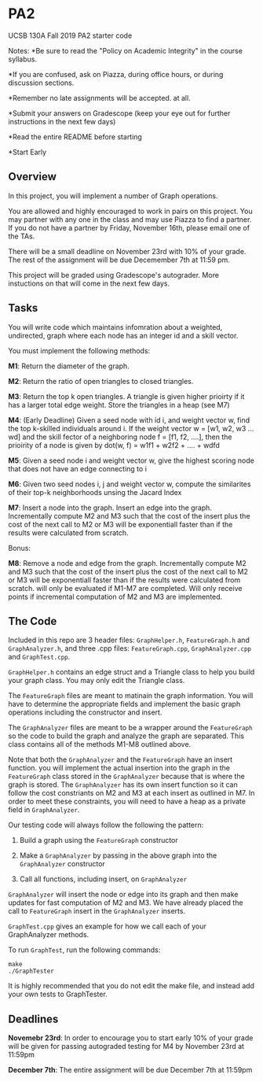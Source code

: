 # PA2
UCSB 130A Fall 2019 PA2 starter code

Notes: 
*Be sure to read the "Policy on Academic Integrity" in the course syllabus.

*If you are confused, ask on Piazza, during office hours, or during discussion sections.

*Remember no late assignments will be accepted. at all.

*Submit your answers on Gradescope (keep your eye out for further instructions in the next few days)

*Read the entire README before starting

*Start Early

## Overview
In this project, you will implement a number of Graph operations. 

You are allowed and highly encouraged to work in pairs on this project. You may partner with any one in the class and may use Piazza to find a partner. If you do not have a partner by Friday, November 16th, please email one of the TAs.

There will be a small deadline on November 23rd with 10% of your grade. The rest of the assignment will be due Decemember 7th at 11:59 pm.

This project will be graded using Gradescope's autograder. More instuctions on that will come in the next few days. 

## Tasks
You will write code which maintains infomration about a weighted, undirected, graph where each node has an integer id and a skill vector.

You must implement the following methods:

**M1**: Return the diameter of the graph.

**M2**: Return the ratio of open triangles to closed triangles.

**M3**: Return the top k open triangles. A triangle is given higher prioirty if it has a larger total edge weight. Store the triangles in a heap (see M7)

**M4**: (Early Deadline) Given a seed node with id i, and weight vector w, find the top k-skilled individuals around i.
If the weight vector w = \[w1, w2, w3 ... wd] and the skill fector of a neighboring node f = \[f1, f2, ....\], then the prioirity of a node is given by dot(w, f) = w1f1 + w2f2 + .... + wdfd

**M5**: Given a seed node i and weight vector w, give the highest scoring node that does not have an edge connecting to i

**M6**: Given two seed nodes i, j and weight vector w, compute the similarites of their top-k neighborhoods unsing the Jacard Index

**M7**: Insert a node into the graph. Insert an edge into the graph. Incrementally compute M2 and M3 such that the cost of the insert plus the cost of the next call to M2 or M3 will be exponentiall faster than if the results were calculated from scratch.

Bonus:

**M8**: Remove a node  and edge from the graph. Incrementally compute M2 and M3 such that the cost of the insert plus the cost of the next call to M2 or M3 will be exponentiall faster than if the results were calculated from scratch. will only be evaluated if M1-M7 are completed. Will only receive points if incremental computation of M2 and M3 are implemented.

## The Code
Included in this repo are 3 header files: `GraphHelper.h`, `FeatureGraph.h` and `GraphAnalyzer.h`, and three .cpp files: `FeatureGraph.cpp`, `GraphAnalyzer.cpp` and `GraphTest.cpp`. 

`GraphHelper.h` contains an edge struct and a Triangle class to help you build your graph class. You may only edit the Triangle class.

The `FeatureGraph` files are meant to matinain the graph information.  You will have to determine the appropriate fields and implement the basic graph operations including the constructor and insert.

The `GraphAnalyzer` files are meant to be a wrapper around the `FeatureGraph` so the code to build the graph and analyze the graph are separated. This class contains all of the methods M1-M8 outlined above. 

Note that both the `GraphAnalyzer` and the `FeatureGraph` have an insert function. you will implement the actual insertion into the graph in the `FeatureGraph` class stored in the `GraphAnalyzer` because that is where the graph is stored. The `GraphAnalyzer` has its own insert function so it can follow the cost constriants on M2 and M3 at each insert as outlined in M7. In order to meet these constraints, you will need to have a heap as a private field in `GraphAnalyzer`.

Our testing code will always follow the following the pattern:

1. Build a graph using the `FeatureGraph` constructor

2. Make a `GraphAnalyzer` by passing in the above graph into the `GraphAnalyzer` constructor

3. Call all functions, including insert, on `GraphAnalyzer`

`GraphAnalyzer` will insert the node or edge into its graph and then make updates for fast computation of M2 and M3. We have already placed the call to `FeatureGraph` insert in the `GraphAnalyzer` inserts.

`GraphTest.cpp` gives an example for how we call each of your GraphAnalyzer methods. 

To run `GraphTest`, run the following commands:
```
make
./GraphTester
```
It is highly recommended that you do not edit the make file, and instead add your own tests to GraphTester.

## Deadlines
**Novemebr 23rd**: In order to encourage you to start early 10% of your grade will be given for passing autograded testing for M4 by November 23rd at 11:59pm

**December 7th**: The entire assignment will be due December 7th at 11:59pm
